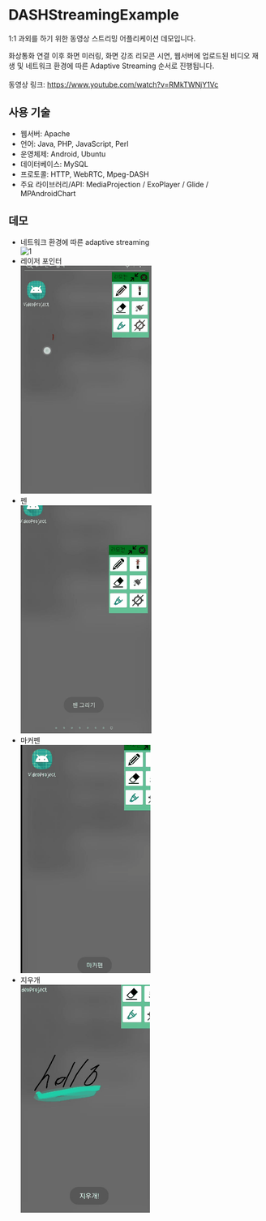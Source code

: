 # DASHStreamingExample

1:1 과외를 하기 위한 동영상 스트리밍 어플리케이션 데모입니다.<br/>

화상통화 연결 이후 화면 미러링, 화면 강조 리모콘 시연,  웹서버에 업로드된 비디오 재생 및 네트워크 환경에 따른 Adaptive Streaming 순서로 진행됩니다.<br/><br/>
동영상 링크: https://www.youtube.com/watch?v=RMkTWNjY1Vc

## 사용 기술
- 웹서버: Apache
- 언어: Java, PHP, JavaScript, Perl
- 운영체제: Android, Ubuntu
- 데이터베이스: MySQL
- 프로토콜: HTTP, WebRTC, Mpeg-DASH
- 주요 라이브러리/API: MediaProjection / ExoPlayer / Glide  / MPAndroidChart

## 데모
- 네트워크 환경에 따른 adaptive streaming<br/>
![1](gif/dash_streaming.gif)
- 레이저 포인터<br/>
![2](gif/레이저.gif)
- 펜<br/>
![3](gif/펜.gif)
- 마커펜<br/>
![4](gif/마커펜.gif)
- 지우개<br/>
![5](gif/지우개.gif)
